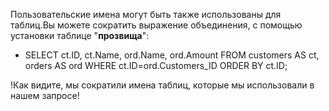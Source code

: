 Пользовательские имена могут быть также использованы для таблиц.Вы можете сократить выражение объединения, с помощью установки таблице "**прозвища**":

- SELECT ct.ID, ct.Name, ord.Name,  ord.Amount FROM customers AS ct, orders AS ord WHERE ct.ID=ord.Customers_ID ORDER BY ct.ID;

!Как видите, мы сократили имена таблиц, которые мы использовали в нашем запросе!
